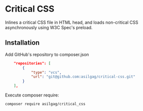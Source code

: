 # Critical CSS

Inlines a critical CSS file in HTML head, and loads non-critical CSS asynchronously using W3C Spec's preload.


## Installation ##

Add GitHub's repository to composer.json

```json
    "repositories": [
        {
            "type": "vcs",
            "url": "git@github.com:asilgag/critical-css.git"
        }
    ],
```

Execute composer require:

```
composer require asilgag/critical_css
```
